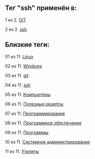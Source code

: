 ## Тег "ssh" применён в:

1 из 2. [GIT](../Компьютеры%20и%20софт/Программы/GIT.md)

2 из 2. [ssh](../Компьютеры%20и%20софт/Утилиты/SSH.md)

## Близкие теги:

01 из 11. [Linux](./Linux.md)

02 из 11. [Windows](./Windows.md)

03 из 11. [git](./git.md)

04 из 11. [ssh](./ssh.md)

05 из 11. [Компьютеры](./Компьютеры.md)

06 из 11. [Полезные рецепты](./Полезные%20рецепты.md)

07 из 11. [Программирование](./Программирование.md)

08 из 11. [Программное обеспечение](./Программное%20обеспечение.md)

09 из 11. [Программы](./Программы.md)

10 из 11. [Системное администрирование](./Системное%20администрирование.md)

11 из 11. [Утилиты](./Утилиты.md)

